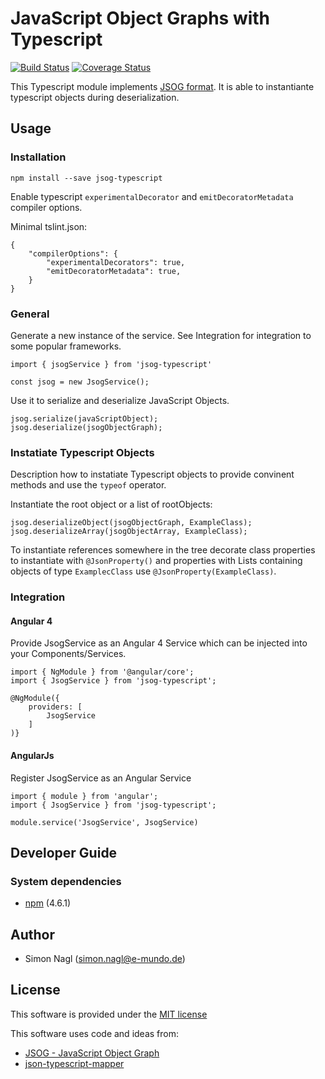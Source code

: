 # JavaScript Object Graphs with Typescript

[![Build Status](https://travis-ci.org/emundo/jsog-typescript.svg?branch=master)](https://travis-ci.org/emundo/jsog-typescript)
[![Coverage Status](https://coveralls.io/repos/github/emundo/jsog-typescript/badge.svg)](https://coveralls.io/github/emundo/jsog-typescript)

This Typescript module implements [JSOG format](https://github.com/jsog/jsog).
It is able to instantiante typescript objects during deserialization.

## Usage

### Installation

```
npm install --save jsog-typescript
```

Enable typescript `experimentalDecorator` and `emitDecoratorMetadata` compiler options.

Minimal tslint.json:
```
{
    "compilerOptions": {
        "experimentalDecorators": true,
        "emitDecoratorMetadata": true,
    }
}
```

### General

Generate a new instance of the service. See Integration for integration to some popular frameworks.

```
import { jsogService } from 'jsog-typescript'

const jsog = new JsogService();
```

Use it to serialize and deserialize JavaScript Objects.
```
jsog.serialize(javaScriptObject);
jsog.deserialize(jsogObjectGraph);
```

### Instatiate Typescript Objects

Description how to instatiate Typescript objects to provide convinent methods and use the `typeof` operator.

Instantiate the root object or a list of rootObjects:
```
jsog.deserializeObject(jsogObjectGraph, ExampleClass);
jsog.deserializeArray(jsogObjectArray, ExampleClass);
```

To instantiate references somewhere in the tree decorate class properties to instantiate with `@JsonProperty()` and properties with Lists containing objects of type `ExamplecClass` use `@JsonProperty(ExampleClass)`.

### Integration

#### Angular 4

Provide JsogService as an Angular 4 Service which can be injected into your Components/Services.

```
import { NgModule } from '@angular/core';
import { JsogService } from 'jsog-typescript';

@NgModule({
    providers: [
        JsogService
    ]
)}
```

#### AngularJs

Register JsogService as an Angular Service

```
import { module } from 'angular';
import { JsogService } from 'jsog-typescript';

module.service('JsogService', JsogService)
```

## Developer Guide

### System dependencies
- [npm](https://www.npmjs.com/) (4.6.1)

## Author

* Simon Nagl (simon.nagl@e-mundo.de)

## License

This software is provided under the [MIT license](http://opensource.org/licenses/MIT)

This software uses code and ideas from:

- [JSOG - JavaScript Object Graph](https://github.com/jsog/jsog)
- [json-typescript-mapper](https://github.com/jf3096/json-typescript-mapper)
